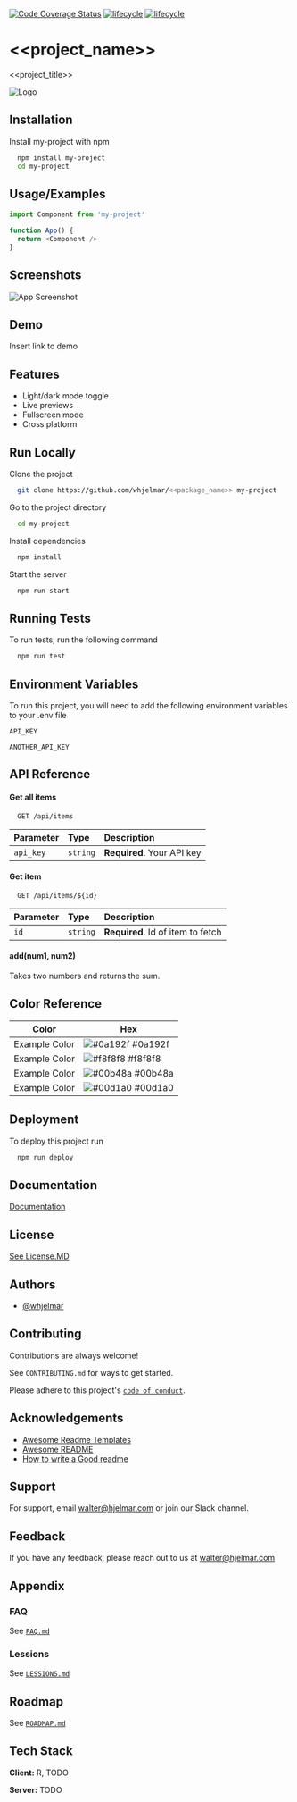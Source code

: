 [![Code Coverage Status](https://codecov.io/gh/whjelmar/rolemapr/branch/master/graph/badge.svg)](https://codecov.io/github/whjelmar/<<package_name>>?branch=main)
[![lifecycle](https://img.shields.io/badge/lifecycle-EXPERIMENTAL-orange)](https://www.tidyverse.org/lifecycle/#experimental)
[![lifecycle](https://img.shields.io/github/issues/whjelmar/rolemapr)](https://img.shields.io/github/issues/whjelmar/<<package_name>>)

# <<project_name>>

<<project_title>>


![Logo](https://github.com/whjelmar/<<package_name>>/logo.png)


## Installation

Install my-project with npm

```bash
  npm install my-project
  cd my-project
```
    
## Usage/Examples

```javascript
import Component from 'my-project'

function App() {
  return <Component />
}
```

  
## Screenshots

![App Screenshot](https://github.com/whjelmar/screenshots/<<package_name>>.png)

  
## Demo

Insert link to demo

  
## Features

- Light/dark mode toggle
- Live previews
- Fullscreen mode
- Cross platform

  
## Run Locally

Clone the project

```bash
  git clone https://github.com/whjelmar/<<package_name>> my-project
```

Go to the project directory

```bash
  cd my-project
```

Install dependencies

```bash
  npm install
```

Start the server

```bash
  npm run start
```

  
## Running Tests

To run tests, run the following command

```bash
  npm run test
```

  
## Environment Variables

To run this project, you will need to add the following environment variables to your .env file

`API_KEY`

`ANOTHER_API_KEY`

  
## API Reference

#### Get all items

```http
  GET /api/items
```

| Parameter | Type     | Description                |
| :-------- | :------- | :------------------------- |
| `api_key` | `string` | **Required**. Your API key |

#### Get item

```http
  GET /api/items/${id}
```

| Parameter | Type     | Description                       |
| :-------- | :------- | :-------------------------------- |
| `id`      | `string` | **Required**. Id of item to fetch |

#### add(num1, num2)

Takes two numbers and returns the sum.

  ## Color Reference

| Color             | Hex                                                                |
| ----------------- | ------------------------------------------------------------------ |
| Example Color | ![#0a192f](https://via.placeholder.com/10/0a192f?text=+) #0a192f |
| Example Color | ![#f8f8f8](https://via.placeholder.com/10/f8f8f8?text=+) #f8f8f8 |
| Example Color | ![#00b48a](https://via.placeholder.com/10/00b48a?text=+) #00b48a |
| Example Color | ![#00d1a0](https://via.placeholder.com/10/00b48a?text=+) #00d1a0 |


## Deployment

To deploy this project run

```bash
  npm run deploy
```

  
## Documentation

[Documentation](https://<<package_name>>.github.io/)

  
## License

[See License.MD](https://github.com/whjelmar/<<package_name>>/LICENSE.md)

  
## Authors

- [@whjelmar](https://www.github.com/whjelmar)

  
## Contributing

Contributions are always welcome!

See `CONTRIBUTING.md` for ways to get started.

Please adhere to this project's [`code of conduct`](https://github.com/whjelmar/<<package_name>>/CONTRIBUTING.md).

  
## Acknowledgements

 - [Awesome Readme Templates](https://awesomeopensource.com/project/elangosundar/awesome-README-templates)
 - [Awesome README](https://github.com/matiassingers/awesome-readme)
 - [How to write a Good readme](https://bulldogjob.com/news/449-how-to-write-a-good-readme-for-your-github-project)



## Support

For support, email walter@hjelmar.com or join our Slack channel.


## Feedback

If you have any feedback, please reach out to us at walter@hjelmar.com


## Appendix


### FAQ

See [`FAQ.md`](https://github.com/whjelmar/<<package_name>>/FAQ.md)


### Lessions

See [`LESSIONS.md`](https://github.com/whjelmar/<<package_name>>/LESSIONS.md)


## Roadmap

See [`ROADMAP.md`](https://github.com/whjelmar/<<package_name>>/ROADMAP.md)



## Tech Stack

**Client:** R, TODO

**Server:** TODO

